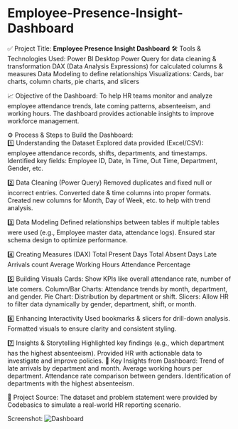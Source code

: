 # Employee-Presence-Insight-Dashboard
✅ Project Title:
**Employee Presence Insight Dashboard**
🛠 Tools & Technologies Used:
Power BI Desktop
Power Query for data cleaning & transformation
DAX (Data Analysis Expressions) for calculated columns & measures
Data Modeling to define relationships
Visualizations: Cards, bar charts, column charts, pie charts, and slicers

📈 Objective of the Dashboard:
To help HR teams monitor and analyze employee attendance trends, late coming patterns, absenteeism, and working hours. The dashboard provides actionable insights to improve workforce management.

⚙️ Process & Steps to Build the Dashboard:
<br>
1️⃣ Understanding the Dataset
Explored data provided (Excel/CSV): employee attendance records, shifts, departments, and timestamps.
Identified key fields: Employee ID, Date, In Time, Out Time, Department, Gender, etc.

2️⃣ Data Cleaning (Power Query)
Removed duplicates and fixed null or incorrect entries.
Converted date & time columns into proper formats.
Created new columns for Month, Day of Week, etc. to help with trend analysis.

3️⃣ Data Modeling
Defined relationships between tables if multiple tables were used (e.g., Employee master data, attendance logs).
Ensured star schema design to optimize performance.

4️⃣ Creating Measures (DAX)
Total Present Days
Total Absent Days
Late Arrivals count
Average Working Hours
Attendance Percentage

5️⃣ Building Visuals
Cards: Show KPIs like overall attendance rate, number of late comers.
Column/Bar Charts: Attendance trends by month, department, and gender.
Pie Chart: Distribution by department or shift.
Slicers: Allow HR to filter data dynamically by gender, department, shift, or month.

6️⃣ Enhancing Interactivity
Used bookmarks & slicers for drill-down analysis.
Formatted visuals to ensure clarity and consistent styling.

7️⃣ Insights & Storytelling
Highlighted key findings (e.g., which department has the highest absenteeism).
Provided HR with actionable data to investigate and improve policies.
📍 Key Insights from Dashboard:
Trend of late arrivals by department and month.
Average working hours per department.
Attendance rate comparison between genders.
Identification of departments with the highest absenteeism.

📌 Project Source:
The dataset and problem statement were provided by Codebasics to simulate a real-world HR reporting scenario.

Screenshot:
![Dashboard](https://github.com/rohankshinde92/Employee-Presence-Insight-Dashboard/commit/a7c1b65ab8dc0de91fa547f3567b41e94d9af129)


